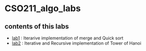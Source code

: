 # CSO211_algo_labs
## contents of this labs

- [lab1](https://github.com/lordcod99/CSO211_algo_labs/tree/main/lab1) : Iterarive implementation  of merge and Quick sort 
- [lab2](https://github.com/lordcod99/CSO211_algo_labs/tree/main/lab2) : Iterative and Recursive implementation of Tower of Hanoi
